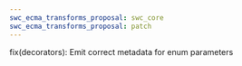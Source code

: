 ```yaml
---
swc_ecma_transforms_proposal: swc_core
swc_ecma_transforms_proposal: patch
---
```


fix(decorators): Emit correct metadata for enum parameters

